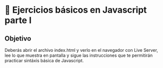 # 🎠 Ejercicios básicos en Javascript parte I

## Objetivo

Deberás abrir el archivo index.html y verlo en el navegador con Live Server, lee lo que muestra en pantalla y sigue las instrucciones que te permitirán practicar sintáxis básica de Javascript.
